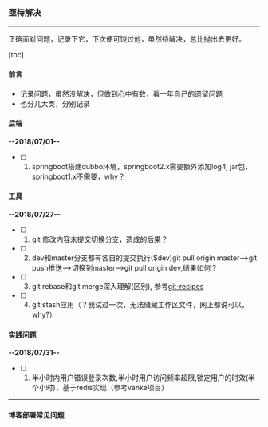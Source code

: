 ### 亟待解决

---

正确面对问题，记录下它，下次便可饶过他，虽然待解决，总比抛出去更好。

<!--more-->

[toc]

#### 前言

- 记录问题，虽然没解决，但做到心中有数，看一年自己的遗留问题
- 也分几大类，分别记录

#### 后端

**--2018/07/01--**

- [ ] 1. springboot搭建dubbo环境，springboot2.x需要额外添加log4j jar包，springboot1.x不需要，why？

#### 工具

**--2018/07/27--**

- [ ] 1. git 修改内容未提交切换分支，造成的后果？
- [ ] 2. dev和master分支都有各自的提交执行($dev)git pull origin master-->git push推送-->切换到master-->git pull origin dev,结果如何？
- [ ] 3. git rebase和git merge深入理解(区别), 参考[git-recipes][1]
- [ ] 4. git stash应用（？我试过一次，无法储藏工作区文件，网上都说可以，why?）

#### 实践问题

**--2018/07/31--**

- [ ] 1. 半小时内用户错误登录次数,半小时用户访问频率超限,锁定用户的时效(半个小时)，基于redis实现（参考vanke项目）

---

#### 博客部署常见问题

[1]: https://github.com/geeeeeeeeek/git-recipes